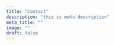```yaml
---
title: "Contact"
description: "this is meta description"
meta_title: ""
image: ""
draft: false
---
```

